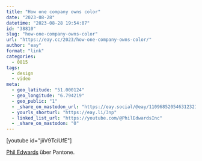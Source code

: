 ```yaml
---
title: "How one company owns color"
date: "2023-08-28"
datetime: "2023-08-28 19:54:07"
id: "38810"
slug: "how-one-company-owns-color"
url: "https://eay.cc/2023/how-one-company-owns-color/"
author: "eay"
format: "link"
categories:
  - 0815
tags:
  - design
  - video
meta:
  - geo_latitude: "51.000124"
  - geo_longitude: "6.794219"
  - geo_public: "1"
  - _share_on_mastodon_url: "https://eay.social/@eay/110968520546312321"
  - yourls_shorturl: "https://eay.li/3np"
  - linked_list_url: "https://youtube.com/@PhilEdwardsInc"
  - _share_on_mastodon: "0"
---
```


\[youtube id="jiiV9TciUfE"\]

[Phil Edwards](https://youtube.com/@PhilEdwardsInc) über Pantone.
